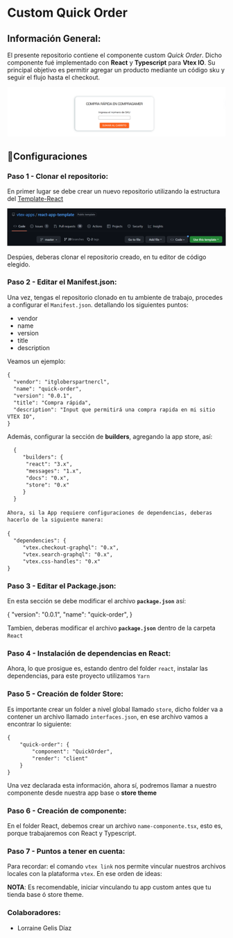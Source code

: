 # Custom Quick Order

## Información General:

El presente repositorio contiene el componente custom _Quick Order_. Dicho componente fué implementado con **React** y **Typescript** para **Vtex IO**. Su principal objetivo es permitir agregar un producto mediante un código sku y seguir el flujo hasta el checkout.

![Preview](../assets/img_quickorder.png)

## :wrench:Configuraciones

### Paso 1 - Clonar el repositorio:

En primer lugar se debe crear un nuevo repositorio utilizando la estructura del [Template-React](https://github.com/vtex-apps/react-app-template)

![image](../assets/img_templatereact.png)

Despúes, deberas clonar el repositorio creado, en tu editor de código elegido.

### Paso 2 - Editar el Manifest.json:

Una vez, tengas el repositorio clonado en tu ambiente de trabajo, procedes a configurar el `Manifest.json`. detallando los siguientes puntos:

- vendor
- name
- version
- title
- description

Veamos un ejemplo:

    {
      "vendor": "itgloberspartnercl",
      "name": "quick-order",
      "version": "0.0.1",
      "title": "Compra rápida",
      "description": "Input que permitirá una compra rapida en mi sitio VTEX IO",
    }

Además, configurar la sección de **builders**, agregando la app store, así:

      {
         "builders": {
          "react": "3.x",
          "messages": "1.x",
          "docs": "0.x",
          "store": "0.x"
         }
      }

    Ahora, si la App requiere configuraciones de dependencias, deberas hacerlo de la siguiente manera:

    {
      "dependencies": {
         "vtex.checkout-graphql": "0.x",
         "vtex.search-graphql": "0.x",
         "vtex.css-handles": "0.x"
    }

### Paso 3 - Editar el Package.json:

En esta sección se debe modificar el archivo **`package.json`** así:

{
    "version": "0.0.1",
    "name": "quick-order",
}

Tambien, deberas modificar el archivo **`package.json`** dentro de la carpeta `React`

### Paso 4 - Instalación de dependencias en React:

Ahora, lo que prosigue es, estando dentro del folder `react`, instalar las dependencias, para este proyecto utilizamos `Yarn`

### Paso 5 - Creación de folder Store:

Es importante crear un folder a nivel global llamado `store`, dicho folder va a contener un archivo llamado `interfaces.json`, en ese archivo vamos a encontrar lo siguiente:

    {
        "quick-order": {
            "component": "QuickOrder",
            "render": "client"
        }
    }

Una vez declarada esta información, ahora sí, podremos llamar a nuestro componente desde nuestra app base o **store theme**

### Paso 6 - Creación de componente:

En el folder React, debemos crear un archivo `name-componente.tsx`, esto es, porque trabajaremos con React y Typescript.

### Paso 7 - Puntos a tener en cuenta:

Para recordar: el comando `vtex link` nos permite vincular nuestros archivos locales con la plataforma `vtex`. En ese orden de ideas:

**NOTA**: Es recomendable, iniciar vinculando tu app custom antes que tu tienda base ó store theme.

### Colaboradores:

- Lorraine Gelis Díaz 
